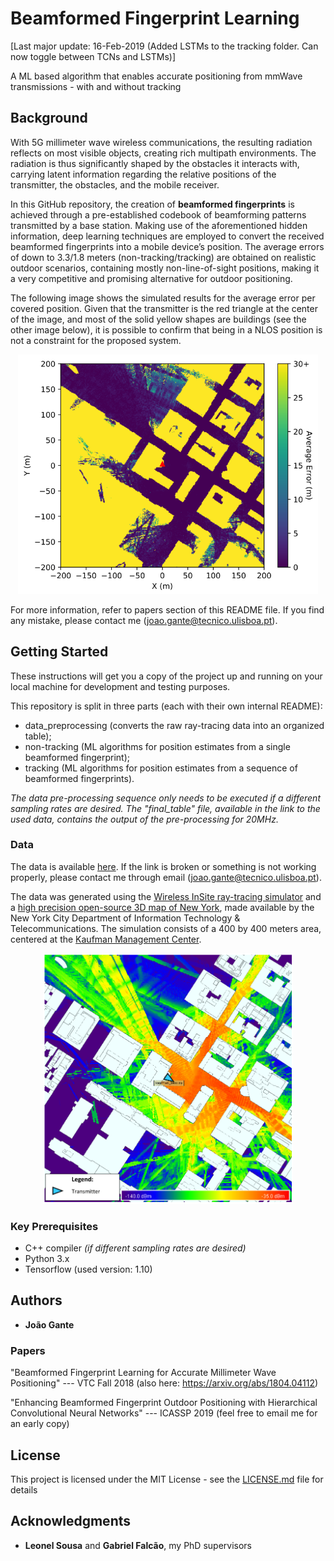 # Beamformed Fingerprint Learning

[Last major update: 16-Feb-2019 (Added LSTMs to the tracking folder. Can now toggle between TCNs and LSTMs)]

A ML based algorithm that enables accurate positioning from mmWave transmissions - with and without tracking

## Background

With 5G millimeter wave wireless communications, the resulting radiation reflects on most visible
objects, creating rich multipath environments. The radiation is thus significantly shaped by the obstacles
it interacts with, carrying latent information regarding the relative positions of the transmitter, the
obstacles, and the mobile receiver.

In this GitHub repository, the creation of **beamformed fingerprints** is achieved
through a pre-established codebook of beamforming patterns transmitted by a base station. Making use
of the aforementioned hidden information, deep learning techniques are employed to
convert the received beamformed fingerprints into a mobile device’s position. The average errors of down to 
3.3/1.8 meters (non-tracking/tracking) are obtained
on realistic outdoor scenarios, containing mostly non-line-of-sight positions, making it a very competitive
and promising alternative for outdoor positioning.

The following image shows the simulated results for the average error per covered position. Given that the transmitter 
is the red triangle at the center of the image, and most of the solid yellow shapes are buildings (see the other image 
below), it is possible to confirm that being in a NLOS position is not a constraint for the proposed system.

<p align="center">
  <img src="images/error_vs_position.PNG" width="480"/>
</p>

For more information, refer to papers section of this README file. If you find any mistake, please contact me (joao.gante@tecnico.ulisboa.pt).


## Getting Started

These instructions will get you a copy of the project up and running on your local machine for development and testing purposes.

This repository is split in three parts (each with their own internal README):
- data_preprocessing (converts the raw ray-tracing data into an organized table);
- non-tracking (ML algorithms for position estimates from a single beamformed fingerprint);
- tracking (ML algorithms for position estimates from a sequence of beamformed fingerprints).

*The data pre-processing sequence only needs to be executed if a different sampling rates are desired. The "final_table" file, available in the link to the used data, contains the output of the pre-processing for 20MHz.*

### Data

The data is available [here](https://drive.google.com/drive/folders/1gfbZKCsq4D1tvPzPHLftWljsVaL2pjg_?usp=sharing). If the link is broken or something is not working properly, please contact me through email (joao.gante@tecnico.ulisboa.pt).

The data was generated using the [Wireless InSite ray-tracing simulator](https://www.remcom.com/wireless-insite-em-propagation-software/) and a [high precision open-source 3D map of New York](http://www1.nyc.gov/site/doitt/initiatives/3d-building.page), made available by the New York City Department of Information Technology & Telecommunications. The simulation consists of a 400 by 400 meters area, centered at the [Kaufman Management Center](https://goo.gl/maps/xrqvT9VS59K2).

<p align="center">
  <img src="images/propagation.PNG" width="400"/>
</p>


### Key Prerequisites

- C++ compiler *(if different sampling rates are desired)*
- Python 3.x
- Tensorflow (used version: 1.10)


## Authors

* **João Gante**

### Papers

"Beamformed Fingerprint Learning for Accurate Millimeter Wave Positioning" --- VTC Fall 2018 (also here: https://arxiv.org/abs/1804.04112)

"Enhancing Beamformed Fingerprint Outdoor Positioning with Hierarchical Convolutional Neural Networks" --- ICASSP 2019 (feel free to email me for an early copy)

## License

This project is licensed under the MIT License - see the [LICENSE.md](LICENSE.md) file for details

## Acknowledgments

* **Leonel Sousa** and **Gabriel Falcão**, my PhD supervisors
